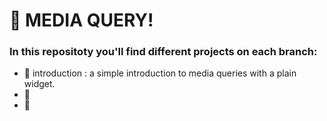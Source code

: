 # 🚀 MEDIA QUERY!
### In this repositoty you'll find different projects on each branch:

- 🌿 introduction : a simple introduction to media queries with a plain widget.
- 🌿
- 🌿
